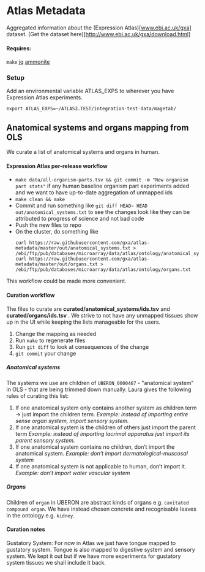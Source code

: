 # Atlas Metadata
Aggregated information about the (Expression Atlas)[www.ebi.ac.uk/gxa] dataset.
(Get the dataset here)[http://www.ebi.ac.uk/gxa/download.html]

#### Requires:
  `make`
  [jq](https://stedolan.github.io/jq/download/)
  [ammonite](http://ammonite.io)

### Setup
Add an environmental variable ATLAS_EXPS to wherever you have Expression Atlas experiments.
```
export ATLAS_EXPS=~/ATLAS3.TEST/integration-test-data/magetab/
```


## Anatomical systems and organs mapping from OLS

We curate a list of anatomical systems and organs in human.

#### Expression Atlas per-release workflow
- `make data/all-organism-parts.tsv && git commit -m "New organism part stats"` if any human baseline organism part experiments added and we want to have up-to-date aggregation of unmapped ids
- `make clean && make`
- Commit and run something like `git diff HEAD~ HEAD out/anatomical_systems.txt` to see the changes look like they can be attributed to progress of science and not bad code
- Push the new files to repo
- On the cluster, do something like
	```
	curl https://raw.githubusercontent.com/gxa/atlas-metadata/master/out/anatomical_systems.txt > /ebi/ftp/pub/databases/microarray/data/atlas/ontology/anatomical_systems.txt
	curl https://raw.githubusercontent.com/gxa/atlas-metadata/master/out/organs.txt > /ebi/ftp/pub/databases/microarray/data/atlas/ontology/organs.txt
	```

This workflow could be made more convenient.

#### Curation workflow
The files to curate are **curated/anatomical_systems/ids.tsv** and  **curated/organs/ids.tsv** .
We strive to not have any unmapped tissues show up in the UI while keeping the lists manageable for the users.
1. Change the mapping as needed
2. Run `make` to regenerate files
3. Run `git diff` to look at consequences of the change
4. `git commit` your change

##### Anatomical systems
The systems we use are children of `UBERON_0000467` - "anatomical system" in OLS - that are being trimmed down manually.
Laura gives the following rules of curating this list:

1. If one anatomical system only contains another system as children term -> just import the children term.
  *Example: instead of importing entire sense organ system, import sensory system.*
2. If one anatomical system is the children of others just import the parent term
  *Example: instead of importing lacrimal apparatus just import its parent sensory system.*
3. If one anatomical system contains no children, don’t import the anatomical system.
  *Example: don’t import dermatological-muscosal system*
4. If one anatomical system is not applicable to human, don’t import it.
  *Example: don’t import water vascular system*

##### Organs
Children of `organ` in UBERON are abstract kinds of organs e.g. `cavitated compound organ`.
We have instead chosen concrete and recognisable leaves in the ontology e.g. `kidney`.

#### Curation notes
Gustatory System: For now in Atlas we just have tongue mapped to gustatory system. Tongue is also mapped to digestive system and sensory system. We kept it out but if we have more experiments for gustatory system tissues we shall include it back.
